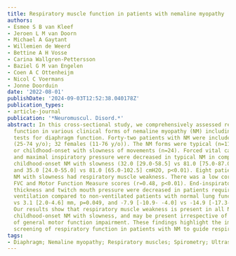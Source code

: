 ```yaml
---
title: Respiratory muscle function in patients with nemaline myopathy
authors:
- Esmee S B van Kleef
- Jeroen L M van Doorn
- Michael A Gaytant
- Willemien de Weerd
- Bettine A H Vosse
- Carina Wallgren-Pettersson
- Baziel G M van Engelen
- Coen A C Ottenheijm
- Nicol C Voermans
- Jonne Doorduin
date: '2022-08-01'
publishDate: '2024-09-03T12:52:38.040178Z'
publication_types:
- article-journal
publication: '*Neuromuscul. Disord.*'
abstract: In this cross-sectional study, we comprehensively assessed respiratory muscle
  function in various clinical forms of nemaline myopathy (NM) including non-volitional
  tests for diaphragm function. Forty-two patients with NM were included (10 males
  (25-74 y/o); 32 females (11-76 y/o)). The NM forms were typical (n=11), mild (n=7),
  or childhood-onset with slowness of movements (n=24). Forced vital capacity (FVC)
  and maximal inspiratory pressure were decreased in typical NM in comparison with
  childhood-onset NM with slowness (32.0 [29.0-58.5] vs 81.0 [75.0-87.0]%, p<0.01,
  and 35.0 [24.0-55.0] vs 81.0 [65.0-102.5] cmH2O, p<0.01). Eight patients with childhood-onset
  NM with slowness had respiratory muscle weakness. There was a low correlation between
  FVC and Motor Function Measure scores (r=0.48, p<0.01). End-inspiratory diaphragm
  thickness and twitch mouth pressure were decreased in patients requiring home mechanical
  ventilation compared to non-ventilated patients with normal lung function (1.8 [1.5-2.4]
  vs 3.1 [2.0-4.6] mm, p=0.049, and -7.9 [-10.9- -4.0] vs -14.9 [-17.3- -12.6], p=0.04).
  Our results show that respiratory muscle weakness is present in all NM forms, including
  childhood-onset NM with slowness, and may be present irrespective of the degree
  of general motor function impairment. These findings highlight the importance for
  screening of respiratory function in patients with NM to guide respiratory management.
tags:
- Diaphragm; Nemaline myopathy; Respiratory muscles; Spirometry; Ultrasound
---
```

